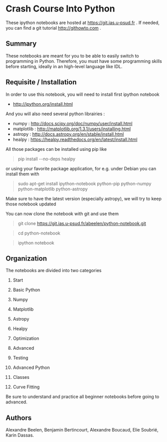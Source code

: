 Crash Course Into Python
========================


These ipython notebooks are hosted at https://git.ias.u-psud.fr . If needed, you can find a git tutorial http://githowto.com .

## Summary

These notebooks are meant for you to be able to easily switch to programming in Python. Therefore, you must have some programming skills before starting, ideally in an high-level language like IDL.

## Requisite / Installation

In order to use this notebook, you will need to install first ipython notebook

- http://ipython.org/install.html

And you will also need several python librairies : 

- numpy      : http://docs.scipy.org/doc/numpy/user/install.html
- matplotlib : http://matplotlib.org/1.3.1/users/installing.html
- astropy    : http://docs.astropy.org/en/stable/install.html
- healpy     : https://healpy.readthedocs.org/en/latest/install.html

All those packages can be installed using pip like
> pip install --no-deps healpy

or using your favorite package application, for e.g. under Debian you can install them with 

> sudo apt-get install ipython-notebook python-pip python-numpy python-matplotlib python-astropy

Make sure to have the latest version (especially astropy), we will try to keep those notebook updated


You can now clone the notebook with git and use them

> git clone https://git.ias.u-psud.fr/abeelen/python-notebook.git

> cd python-notebook

> ipython notebook


## Organization

The notebooks are divided into two categories

1. Start
  1. Basic Python
  2. Numpy
  3. Matplotlib
  4. Astropy
  5. Healpy
  6. Optimization

2. Advanced
  1. Testing
  2. Advanced Python
  3. Classes
  4. Curve Fitting

Be sure to understand and practice all beginner notebooks before going to advanced.

## Authors

Alexandre Beelen, Benjamin Bertincourt, Alexandre Boucaud, Elie Soubrié, Karin Dassas.